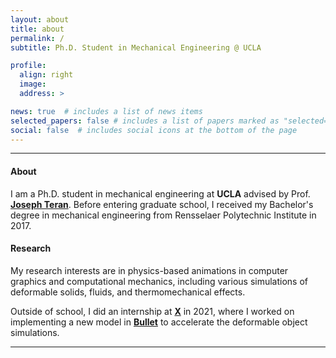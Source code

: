 ```yaml
---
layout: about
title: about
permalink: /
subtitle: Ph.D. Student in Mechanical Engineering @ UCLA

profile:
  align: right
  image: 
  address: >

news: true  # includes a list of news items
selected_papers: false # includes a list of papers marked as "selected={true}"
social: false  # includes social icons at the bottom of the page
---
```

---
#### About

I am a Ph.D. student in mechanical engineering at **UCLA** advised by Prof. **[Joseph Teran](https://www.math.ucla.edu/~jteran/)**. Before entering graduate school, I received my Bachelor's degree in mechanical engineering from Rensselaer Polytechnic Institute in 2017.

#### Research

My research interests are in physics-based animations in computer graphics and computational mechanics, including various simulations of deformable solids, fluids, and thermomechanical effects.

Outside of school, I did an internship at **[X](https://x.company)** in 2021, where I worked on implementing a new model in **[Bullet](https://pybullet.org/wordpress/)** to accelerate the deformable object simulations.

---